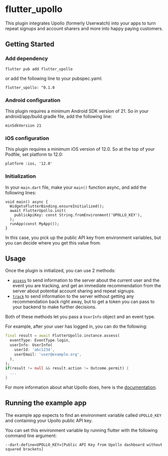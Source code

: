 # flutter_upollo

This plugin integrates Upollo (formerly Userwatch) into your apps to turn repeat signups and account sharers and more into happy paying customers.

## Getting Started

### Add dependency

```
flutter pub add flutter_upollo
```

or add the following line to your pubspec.yaml:

```
flutter_upollo: ^0.1.0
```

### Android configuration

This plugin requires a minimum Android SDK version of 21. So in your android/app/build.gradle file, add the following line:

```
minSdkVersion 21
```

### iOS configuration

This plugin requires a minimum iOS version of 12.0. So at the top of your Podfile, set platform to 12.0:

```
platform :ios, '12.0'
```

### Initialization

In your `main.dart` file, make your `main()` function async, and add the following lines:

```
void main() async {
  WidgetsFlutterBinding.ensureInitialized();
  await FlutterUpollo.init(
    publicApiKey: const String.fromEnvironment('UPOLLO_KEY'),
  );
  runApp(const MyApp());
}
```

In this case, you pick up the public API key from environment variables, but you can decide where you get this value from.

## Usage

Once the plugin is initialized, you can use 2 methods:
- [`assess`](https://upollo.ai/docs/examples/assess) to send information to the server about the current user and the event you are tracking, and get an immediate recommendation from the server about potential account sharing and repeat signups.
- [`track`](https://upollo.ai/docs/examples/verify) to send information to the server without getting any recommendation back right away, but to get a token you can pass to your backend to make further decisions.

Both of these methods let you pass a `UserInfo` object and an event type.

For example, after your user has logged in, you can do the following:

```dart
final result = await FlutterUpollo.instance.assess(
  eventType: EventType.login,
  userInfo: UserInfo(
    userId: 'abc1234', 
    userEmail: 'user@example.org',
  ),
);
if(result != null && result.action != Outcome.permit) {
  ...
}
```

For more information about what Upollo does, here is the [documentation](https://upollo.ai/docs/).

## Running the example app

The example app expects to find an environment variable called `UPOLLO_KEY` and containing your Upollo public API key.

You can set this environment variable by running flutter with the following command line argument:
    
```
--dart-define=UPOLLO_KEY=[Public API Key from Upollo dashboard without squared brackets]
```